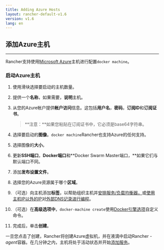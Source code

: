 ```yaml
---
title: Adding Azure Hosts
layout: rancher-default-v1.6
version: v1.6
lang: en
---
```


## 添加Azure主机

------

Rancher支持使用[Microsoft Azure](https://azure.microsoft.com/)主机进行配置`docker machine`。

### 启动Azure主机

1. 使用滑块选择要启动的主机数量。

2. 提供一个**名称**，如果需要，**说明**主机。

3. 从您的Azure帐户提供**帐户访问**信息。这包括**用户名**，**密码**，**订阅ID**和**订阅证书**。

   > **注意：**如果您粘贴在订阅证书中，它必须是base64字符串。

4. 选择要启动的**图像**。`docker machine`Rancher也支持Azure的任何支持。

5. 选择图像的**大小**。

6. 更新**SSH端口**，**Docker端口**和**Docker Swarm Master端口，**如果它们与默认端口不同。

7. 添加**发布设置文件**。

8. 选择您的Azure资源属于哪个**区域**。

9. （可选）向主机添加**标签**，以帮助组织主机并[安排服务/负载均衡器，](https://github.com/rancher/rancher.github.io/blob/master/rancher/v1.6/en/hosts/azure/%7B%7Bsite.baseurl%7D%7D/rancher/%7B%7Bpage.version%7D%7D/%7B%7Bpage.lang%7D%7D/cattle/scheduling)或[使用主机IP以外的IP](https://github.com/rancher/rancher.github.io/blob/master/rancher/v1.6/en/hosts/azure/%7B%7Bsite.baseurl%7D%7D/rancher/%7B%7Bpage.version%7D%7D/%7B%7Bpage.lang%7D%7D/cattle/external-dns-service/#using-a-specific-ip-for-external-dns)对[外部DNS记录进行编程](https://github.com/rancher/rancher.github.io/blob/master/rancher/v1.6/en/hosts/azure/%7B%7Bsite.baseurl%7D%7D/rancher/%7B%7Bpage.version%7D%7D/%7B%7Bpage.lang%7D%7D/cattle/external-dns-service/#using-a-specific-ip-for-external-dns)。

10. （可选）在**高级选项中**，`docker-machine create`使用[Docker引擎选项](https://docs.docker.com/machine/reference/create/#specifying-configuration-options-for-the-created-docker-engine)自定义命令。

11. 完成后，单击**创建**。

一旦您点击了创建，Rancher将创建Azure虚拟机，并在液滴中启动Rancher *-agent*容器。在几分钟之内，主机将处于活动状态并开始[添加服务](https://github.com/rancher/rancher.github.io/blob/master/rancher/v1.6/en/hosts/azure/%7B%7Bsite.baseurl%7D%7D/rancher/%7B%7Bpage.version%7D%7D/%7B%7Bpage.lang%7D%7D/cattle/adding-services)。